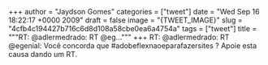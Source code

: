 
+++
author = "Jaydson Gomes"
categories = ["tweet"]
date = "Wed Sep 16 18:22:17 +0000 2009"
draft = false
image = "{TWEET_IMAGE}"
slug = "4cfb4c194427b716c6d8d108a58cbe0ea6a4754a"
tags = ["tweet"]
title = """RT: @adlermedrado: RT @eg..."""
+++
RT: @adlermedrado: RT @egenial: Você concorda que #adobeflexnaoeparafazersites ? Apoie esta causa dando um RT.
